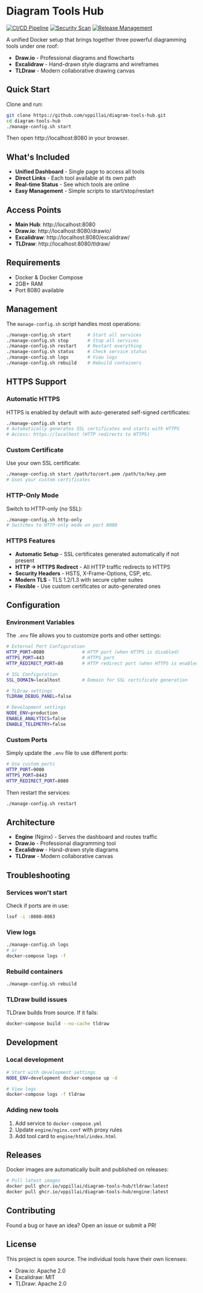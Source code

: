 # Diagram Tools Hub

[![CI/CD Pipeline](https://github.com/vppillai/diagram-tools-hub/workflows/CI/CD%20Pipeline/badge.svg)](https://github.com/vppillai/diagram-tools-hub/actions/workflows/ci-cd.yml)
[![Security Scan](https://github.com/vppillai/diagram-tools-hub/workflows/Security%20Scan/badge.svg)](https://github.com/vppillai/diagram-tools-hub/actions/workflows/security.yml)
[![Release Management](https://github.com/vppillai/diagram-tools-hub/workflows/🚀%20Release%20Management/badge.svg)](https://github.com/vppillai/diagram-tools-hub/actions/workflows/release.yml)

A unified Docker setup that brings together three powerful diagramming tools under one roof:
- **Draw.io** - Professional diagrams and flowcharts
- **Excalidraw** - Hand-drawn style diagrams and wireframes  
- **TLDraw** - Modern collaborative drawing canvas

## Quick Start

Clone and run:

```bash
git clone https://github.com/vppillai/diagram-tools-hub.git
cd diagram-tools-hub
./manage-config.sh start
```

Then open http://localhost:8080 in your browser.

## What's Included

- **Unified Dashboard** - Single page to access all tools
- **Direct Links** - Each tool available at its own path
- **Real-time Status** - See which tools are online
- **Easy Management** - Simple scripts to start/stop/restart

## Access Points

- **Main Hub**: http://localhost:8080
- **Draw.io**: http://localhost:8080/drawio/
- **Excalidraw**: http://localhost:8080/excalidraw/
- **TLDraw**: http://localhost:8080/tldraw/

## Requirements

- Docker & Docker Compose
- 2GB+ RAM
- Port 8080 available

## Management

The `manage-config.sh` script handles most operations:

```bash
./manage-config.sh start      # Start all services
./manage-config.sh stop       # Stop all services  
./manage-config.sh restart    # Restart everything
./manage-config.sh status     # Check service status
./manage-config.sh logs       # View logs
./manage-config.sh rebuild    # Rebuild containers
```

## HTTPS Support

### Automatic HTTPS

HTTPS is enabled by default with auto-generated self-signed certificates:

```bash
./manage-config.sh start
# Automatically generates SSL certificates and starts with HTTPS
# Access: https://localhost (HTTP redirects to HTTPS)
```

### Custom Certificate

Use your own SSL certificate:

```bash
./manage-config.sh start /path/to/cert.pem /path/to/key.pem
# Uses your custom certificates
```

### HTTP-Only Mode

Switch to HTTP-only (no SSL):

```bash
./manage-config.sh http-only
# Switches to HTTP-only mode on port 8080
```

### HTTPS Features

- **Automatic Setup** - SSL certificates generated automatically if not present
- **HTTP → HTTPS Redirect** - All HTTP traffic redirects to HTTPS
- **Security Headers** - HSTS, X-Frame-Options, CSP, etc.
- **Modern TLS** - TLS 1.2/1.3 with secure cipher suites
- **Flexible** - Use custom certificates or auto-generated ones

## Configuration

### Environment Variables

The `.env` file allows you to customize ports and other settings:

```bash
# External Port Configuration
HTTP_PORT=8080              # HTTP port (when HTTPS is disabled)
HTTPS_PORT=443              # HTTPS port
HTTP_REDIRECT_PORT=80       # HTTP redirect port (when HTTPS is enabled)

# SSL Configuration
SSL_DOMAIN=localhost        # Domain for SSL certificate generation

# TLDraw settings
TLDRAW_DEBUG_PANEL=false

# Development settings  
NODE_ENV=production
ENABLE_ANALYTICS=false
ENABLE_TELEMETRY=false
```

### Custom Ports

Simply update the `.env` file to use different ports:

```bash
# Use custom ports
HTTP_PORT=9000
HTTPS_PORT=8443
HTTP_REDIRECT_PORT=8080
```

Then restart the services:
```bash
./manage-config.sh restart
```

## Architecture

- **Engine** (Nginx) - Serves the dashboard and routes traffic
- **Draw.io** - Professional diagramming tool
- **Excalidraw** - Hand-drawn style diagrams
- **TLDraw** - Modern collaborative canvas

## Troubleshooting

### Services won't start

Check if ports are in use:
```bash
lsof -i :8080-8083
```

### View logs

```bash
./manage-config.sh logs
# or
docker-compose logs -f
```

### Rebuild containers

```bash
./manage-config.sh rebuild
```

### TLDraw build issues

TLDraw builds from source. If it fails:

```bash
docker-compose build --no-cache tldraw
```

## Development

### Local development

```bash
# Start with development settings
NODE_ENV=development docker-compose up -d

# View logs
docker-compose logs -f tldraw
```

### Adding new tools

1. Add service to `docker-compose.yml`
2. Update `engine/nginx.conf` with proxy rules
3. Add tool card to `engine/html/index.html`

## Releases

Docker images are automatically built and published on releases:

```bash
# Pull latest images
docker pull ghcr.io/vppillai/diagram-tools-hub/tldraw:latest
docker pull ghcr.io/vppillai/diagram-tools-hub/engine:latest
```

## Contributing

Found a bug or have an idea? Open an issue or submit a PR!

## License

This project is open source. The individual tools have their own licenses:
- Draw.io: Apache 2.0
- Excalidraw: MIT  
- TLDraw: Apache 2.0 